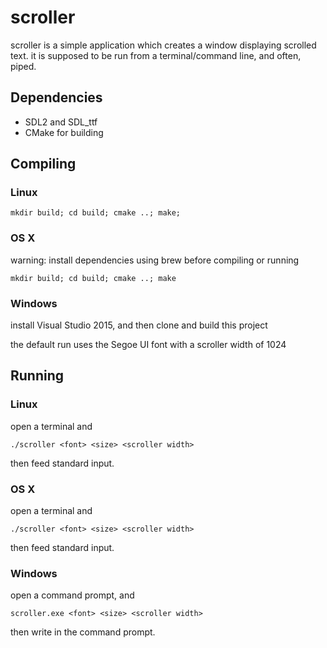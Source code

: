 # scroller
scroller is a simple application which creates a window displaying scrolled text. it is supposed to be run from a terminal/command line, and often, piped.

## Dependencies
- SDL2 and SDL_ttf
- CMake for building

## Compiling
### Linux
```
mkdir build; cd build; cmake ..; make;
```

### OS X
warning: install dependencies using brew before compiling or running
```
mkdir build; cd build; cmake ..; make
```

### Windows
install Visual Studio 2015, and then clone and build this project

the default run uses the Segoe UI font with a scroller width of 1024

## Running
### Linux
open a terminal and
```
./scroller <font> <size> <scroller width>
```
then feed standard input.

### OS X
open a terminal and
```
./scroller <font> <size> <scroller width>
```
then feed standard input.

### Windows
open a command prompt, and
```
scroller.exe <font> <size> <scroller width>
```
then write in the command prompt.
